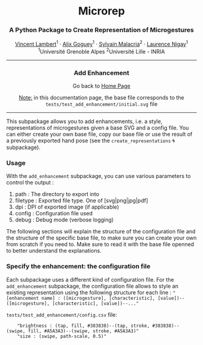 <p align="center">
<h1 align="center">Microrep</h1>
<h3 align="center">A Python Package to Create Representation of Microgestures</h3>
</p>
<p align="center">
  <p align="center">
    <a href="https://vincent-lambert.eu/">Vincent Lambert</a><sup>1</sup>
    ·
    <a href="http://alixgoguey.fr/">Alix Goguey</a><sup>1</sup>
    ·
    <a href="https://malacria.com/">Sylvain Malacria</a><sup>2</sup>
    ·
    <a href="http://iihm.imag.fr/member/lnigay/">Laurence Nigay</a><sup>1</sup>
    <br>
    <sup>1</sup>Université Grenoble Alpes <sup>2</sup>Université Lille - INRIA
  </p>
</p>

---

<h3 align="center">
    Add Enhancement
</h3>
<p align="center">
    Go back to <a href="../README.md">Home Page</a>
</p>

<p align="center">
    <u>Note:</u> in this documentation page, the base file corresponds to the <code>tests/test_add_enhancement/initial.svg</code> file
</p>

---

This subpackage allows you to add enhancements, i.e. a style, representations of microgestures given a base SVG and a config file. You can either create your own base file, copy our base file or use the result of a previously exported hand pose (see the `create_representations` :cyclone: subpackage).

### Usage

With the `add_enhancement` subpackage, you can use various parameters to control the output :

1. path : The directory to export into
2. filetype : Exported file type. One of [svg|png|jpg|pdf]
3. dpi : DPI of exported image (if applicable)
4. config : Configuration file used
5. debug : Debug mode (verbose logging)

The following sections will explain the structure of the configuration file and the structure of the specific base file, to make sure you can create your own from scratch if you need to.
Make sure to read it with the base file openned to better understand the explanations.

### Specify the enhancement: the configuration file

Each subpackage uses a different kind of configuration file. For the `add_enhancement` subpackage, the configuration file allows to style an existing representation using the following structure for each line : ``"[enhancement name] : ([microgesture], [characteristic], [value])--([microgesture], [characteristic], [value])--..."``

`tests/test_add_enhancement/config.csv` file:

```csv
    "brightness : (tap, fill, #383838)--(tap, stroke, #383838)--(swipe, fill, #A5A3A3)--(swipe, stroke, #A5A3A3)"
    "size : (swipe, path-scale, 0.5)"
```
